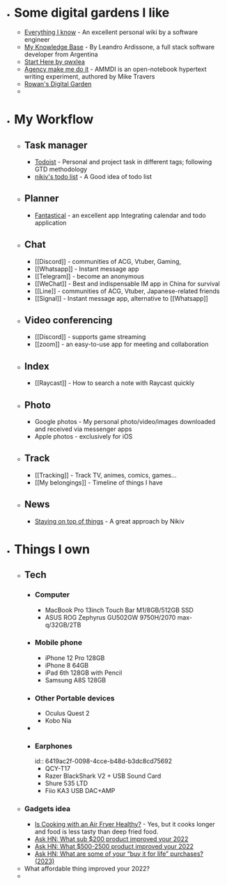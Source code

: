 - # Some digital gardens I like
	- [Everything I know](https://wiki.nikiv.dev/) - An excellent personal wiki by a software engineer
	- [My Knowledge Base](https://knowledge-lardissone.vercel.app/) - By Leandro Ardissone, a full stack software developer from Argentina
	- [Start Here by qwxlea](https://qwxlea.github.io/#/page/Start%20here)
	- [Agency make me do it](http://hyperphor.com/ammdi/Index-Date) - AMMDI is an open-notebook hypertext writing experiment, authored by Mike Travers
	- [Rowan's Digital Garden](https://publish.obsidian.md/rowandigitalgarden/%F0%9F%8F%A0Home)
	-
- # My Workflow
	- ## Task manager
		- [Todoist](https://todoist.com/) - Personal and project task in different tags; following GTD methodology
		- [nikiv's todo list](https://nikiv.notion.site/) - A Good idea of todo list
	- ## Planner
		- [Fantastical](https://flexibits.com/fantastical) - an excellent app Integrating calendar and todo application
	- ## Chat
		- [[Discord]] - communities of ACG, Vtuber, Gaming,
		- [[Whatsapp]] - Instant message app
		- [[Telegram]] - become an anonymous
		- [[WeChat]] - Best and indispensable IM app in China for survival
		- [[Line]] - communities of ACG, Vtuber, Japanese-related friends
		- [[Signal]] - Instant message app, alternative to [[Whatsapp]]
	- ## Video conferencing
		- [[Discord]] - supports game streaming
		- [[zoom]] - an easy-to-use app for meeting and collaboration
	- ## Index
		- [[Raycast]] - How to search a note with Raycast quickly
	- ## Photo
		- Google photos - My personal photo/video/images downloaded and received via messenger apps
		- Apple photos - exclusively for iOS
	- ## Track
		- [[Tracking]] - Track TV, animes, comics, games...
		- [[My belongings]] - Timeline of things I have
	- ## News
		- [Staying on top of things](https://wiki.nikiv.dev/research/staying-on-top-of-things) - A great approach by Nikiv
- # Things I own
	- ## Tech
		- ### Computer
			- MacBook Pro 13inch Touch Bar M1/8GB/512GB SSD
			- ASUS ROG Zephyrus GU502GW 9750H/2070 max-q/32GB/2TB
		- ### Mobile phone
			- iPhone 12 Pro 128GB
			- iPhone 8 64GB
			- iPad 6th 128GB with Pencil
			- Samsung A8S 128GB
		- ### Other Portable devices
			- Oculus Quest 2
			- Kobo Nia
		-
		- ### Earphones
		  id:: 6419ac2f-0098-4cce-b48d-b3dc8cd75692
			- QCY-T17
			- Razer BlackShark V2 + USB Sound Card
			- Shure 535 LTD
			- Fiio KA3 USB DAC+AMP
	- ### Gadgets idea
		- [Is Cooking with an Air Fryer Healthy?](https://www.healthline.com/nutrition/air-fryer#bottom-line) - Yes, but it cooks longer and food is less tasty than deep fried food.
		- [Ask HN: What sub $200 product improved your 2022](https://news.ycombinator.com/item?id=34272687)
		- [Ask HN: What $500-2500 product improved your 2022](https://news.ycombinator.com/item?id=34279146)
		- [Ask HN: What are some of your “buy it for life” purchases? (2023)](https://news.ycombinator.com/item?id=34378254)
	- What affordable thing improved your 2022?
	-